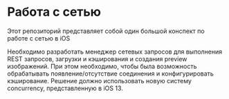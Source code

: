 #  Работа с сетью
Этот репозиторий представляет собой один большой конспект по работе с сетью в iOS

Необходимо разработать менеджер сетевых запросов для выполнения REST запросов, загрузки и кэширования и создания preview изображений. При этом необходимо, чтобы была возможность обрабатывать появление/отсутствие соединения и конфигурировать кэширование. Решение должно использовать новую систему concurrency, представленную в iOS 13.
